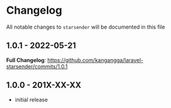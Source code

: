 # Changelog

All notable changes to `starsender` will be documented in this file

## 1.0.1 - 2022-05-21

**Full Changelog**: https://github.com/kangangga/laravel-starsender/commits/1.0.1

## 1.0.0 - 201X-XX-XX

- initial release
